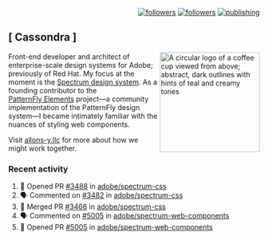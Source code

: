 <p align="right"><a rel="me" href="https://front-end.social/@castastrophe">
    <img alt="followers" title="Follow me on Mastodon" src="https://img.shields.io/mastodon/follow/109297102751309835?domain=https%3A%2F%2Ffront-end.social&label=Follow&logo=mastodon&logoColor=white&style=for-the-badge&labelColor=008080&color=006969"/></a>
  <a href="https://codepen.io/castastrophe/">
    <img alt="followers" title="Follow me on CodePen" src="https://img.shields.io/badge/23-1?color=640464&labelColor=7c007c&style=for-the-badge&logo=codepen&label=Follow"/></a>
<a href="https://castastrophe.medium.com/">
    <img alt="publishing" title="View articles on Medium" src="https://img.shields.io/badge/107-1?color=666&labelColor=444&label=subscribe&logo=medium&logoColor=white&style=for-the-badge"/></a>
</p>

## [&nbsp;Cassondra&nbsp;]

<img align="right" src="https://github-production-user-asset-6210df.s3.amazonaws.com/1840295/253016758-ba468774-1cd3-42c2-8f43-947b5eeb5edf.png" height="200" alt="A circular logo of a coffee cup viewed from above; abstract, dark outlines with hints of teal and creamy tones">

Front-end developer and architect of enterprise-scale design systems for Adobe; previously of Red Hat. My focus at the moment is the [Spectrum design system](https://github.com/adobe/spectrum-css). As a founding contributor to the [PatternFly&nbsp;Elements](https://github.com/patternfly/patternfly-elements) project&mdash;a community implementation of the PatternFly design system&mdash;I became intimately familiar with the nuances of styling web components.

Visit [allons-y.llc](http://allons-y.llc/) for more about how we might work together.

### Recent activity

<!--START_SECTION:activity-->
1. 💪 Opened PR [#3488](https://github.com/adobe/spectrum-css/pull/3488) in [adobe/spectrum-css](https://github.com/adobe/spectrum-css)
2. 🗣 Commented on [#3482](https://github.com/adobe/spectrum-css/pull/3482#issuecomment-2577984667) in [adobe/spectrum-css](https://github.com/adobe/spectrum-css)
3. 🎉 Merged PR [#3466](https://github.com/adobe/spectrum-css/pull/3466) in [adobe/spectrum-css](https://github.com/adobe/spectrum-css)
4. 🗣 Commented on [#5005](https://github.com/adobe/spectrum-web-components/pull/5005#issuecomment-2573846668) in [adobe/spectrum-web-components](https://github.com/adobe/spectrum-web-components)
5. 💪 Opened PR [#5005](https://github.com/adobe/spectrum-web-components/pull/5005) in [adobe/spectrum-web-components](https://github.com/adobe/spectrum-web-components)
<!--END_SECTION:activity-->
